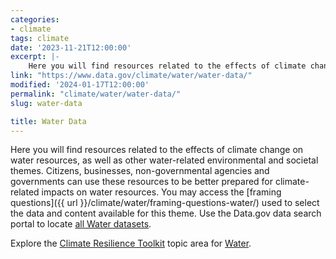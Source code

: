 ```yaml
---
categories:
- climate
tags: climate
date: '2023-11-21T12:00:00'
excerpt: |-
    Here you will find resources related to the effects of climate change on water resources, as well as other water-related environmental and societal themes. Citizens, businesses, non-governmental agencies and governments can use these resources to...
link: "https://www.data.gov/climate/water/water-data/"
modified: '2024-01-17T12:00:00'
permalink: "climate/water/water-data/"
slug: water-data

title: Water Data
---
```


Here you will find resources related to the effects of climate change on water resources, as well as other water-related environmental and societal themes. Citizens, businesses, non-governmental agencies and governments can use these resources to be better prepared for climate-related impacts on water resources. You may access the [framing questions]({{ url }}/climate/water/framing-questions-water/) used to select the data and content available for this theme. Use the Data.gov data search portal to locate [all Water datasets](https://catalog.data.gov/dataset/?groups=climate5434&vocab_category_all=Water).

Explore the [Climate Resilience Toolkit](https://toolkit.climate.gov/) topic area for [Water](https://toolkit.climate.gov/topics/water).
